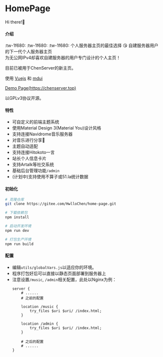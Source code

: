 # HomePage

Hi there!👋

#### 介绍
 :tw-1f680: :tw-1f680: :tw-1f680: 个人服务器主页的最佳选择 :kissing_heart: 自建服务器用户的下一代个人服务器主页  
 为无公网IPv4却喜欢自建服务器的用户专门设计的个人主页！

目前已被用于ChenServer的新主页。

使用 [Vuejs](https://vuejs.org) 和 [mdui](https://mdui.org)

[Demo Page(https://chenserver.top)](https://chenserver.top)

以GPLv3协议开源。

#### 特性

- 可自定义的前端主题系统
- 使用Material Design 3(Material You)设计风格
- 支持连接Navidrome音乐服务器
- 对音乐进行分享🥰
- 主题自动适配
- 支持连接Hitokoto一言
- 站长个人信息卡片
- 支持Artalk等社交系统
- 基础后台管理功能`/admin`
- (计划中)支持使用不算子或51.la统计数据

#### 初始化

```bash
# 克隆仓库
git clone https://gitee.com/HwlloChen/home-page.git

# 下载依赖包
npm install

# 启动开发环境
npm run dev

# 打包生产环境
npm run build

```

#### 配置

- 编辑`utils/globalVars.js`以适应你的环境。
- 程序打包好后可以直接以静态页面部署到服务器上
- 注意设置`/music`, `/admin`相关配置，此处以Nginx为例：
  ```nginx
  server {
      # ......
      # 之前的配置

      location /music {
          try_files $uri $uri/ /index.html;
      }

      location /admin {
          try_files $uri $uri/ /index.html;
      }

      # 之后的配置
      # ......
  }
  ```